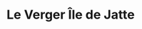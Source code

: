 ---
title: "Le Verger Île de Jatte"
url: /neuilly-sur-seine/le-verger-ile-de-jatte/
shop: Gemüse & Obst
---